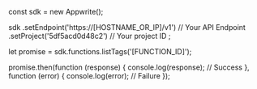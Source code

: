 const sdk = new Appwrite();

sdk
    .setEndpoint('https://[HOSTNAME_OR_IP]/v1') // Your API Endpoint
    .setProject('5df5acd0d48c2') // Your project ID
;

let promise = sdk.functions.listTags('[FUNCTION_ID]');

promise.then(function (response) {
    console.log(response); // Success
}, function (error) {
    console.log(error); // Failure
});